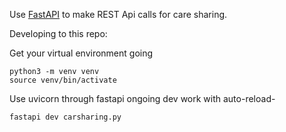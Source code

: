 Use [FastAPI](https://fastapi.tiangolo.com/) to make REST Api calls for care sharing.

Developing to this repo:

Get your virtual environment going
```
python3 -m venv venv
source venv/bin/activate
```

Use uvicorn through fastapi ongoing dev work with auto-reload-
```
fastapi dev carsharing.py
```